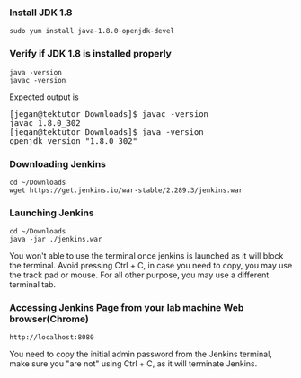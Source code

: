 ### Install JDK 1.8
```
sudo yum install java-1.8.0-openjdk-devel
```

### Verify if JDK 1.8 is installed properly
```
java -version
javac -version
```
Expected output is
<pre>
[jegan@tektutor Downloads]$ javac -version
javac 1.8.0_302
[jegan@tektutor Downloads]$ java -version
openjdk version "1.8.0_302"
</pre>

### Downloading Jenkins
```
cd ~/Downloads
wget https://get.jenkins.io/war-stable/2.289.3/jenkins.war
```

### Launching Jenkins
```
cd ~/Downloads
java -jar ./jenkins.war
```
You won't able to use the terminal once jenkins is launched as it will block the terminal.  Avoid pressing Ctrl + C, in case you need to copy, you may use the track pad or mouse. For all other purpose, you may use a different terminal tab.

### Accessing Jenkins Page from your lab machine Web browser(Chrome)
```
http://localhost:8080
```
You need to copy the initial admin password from the Jenkins terminal, make sure you "are not" using Ctrl + C, as it will terminate Jenkins.

